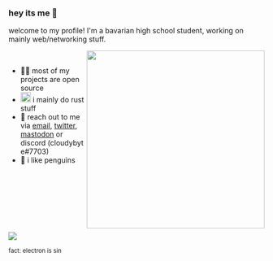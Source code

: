 ### hey its me 👋
welcome to my profile! I'm a bavarian high school student, working on mainly web/networking stuff.

<img src="./hackerman.gif" align=right height="auto" width="350vw">
<br>


- 👨‍💻 most of my projects are open source
- <img src="ferris.svg" height="auto" width="20vw"> i mainly do rust stuff 
- 📨 reach out to me via [email](mailto:hi@cloudybyte.net), [twitter](https://twitter.com/cloudybyte), [mastodon](https://chaos.social/@cloudy) <!-- <a rel="me" href="https://chaos.social/@cloudy">mastodon</a>--> or discord&nbsp;(cloudybyte#7703)
- 🐧 i like penguins

<!-- really professional spacer -->
<br><br><br><br><br><br><br>
<img src="https://github-readme-stats.vercel.app/api?username=cloudybyte&show_icons=true&locale=en&theme=cobalt">


<sub>fact: electron is sin</sub>
